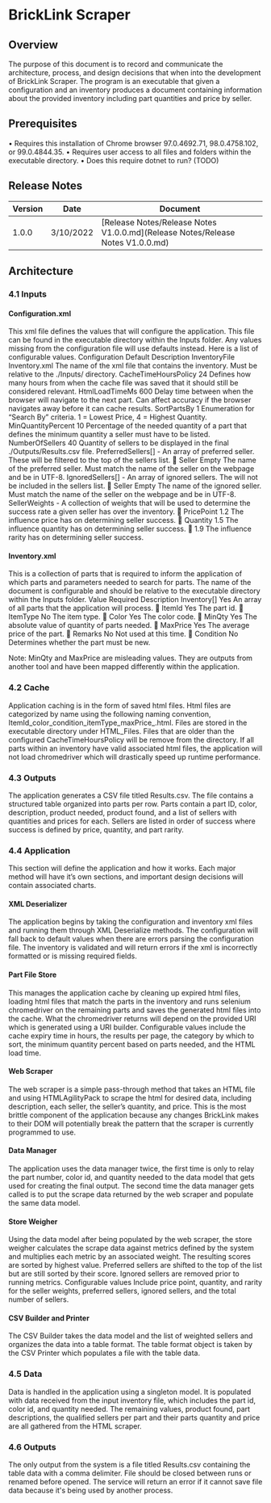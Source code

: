 # BrickLink Scraper


## Overview

The purpose of this document is to record and communicate the architecture, process, and design decisions that when into the development of BrickLink Scraper.  The program is an executable that given a configuration and an inventory produces a document containing information about the provided inventory including part quantities and price by seller.

## Prerequisites

•	Requires this installation of Chrome browser 97.0.4692.71, 98.0.4758.102, or 99.0.4844.35.
•	Requires user access to all files and folders within the executable directory.
•	Does this require dotnet to run? (TODO)

## Release Notes

|Version|Date|Document|
|---|---|---|
|1.0.0|3/10/2022|[Release Notes/Release Notes V1.0.0.md](Release Notes/Release Notes V1.0.0.md)|

## Architecture

###	4.1 Inputs

#### Configuration.xml

This xml file defines the values that will configure the application.  This file can be found in the executable directory within the Inputs folder. Any values missing from the configuration file will use defaults instead. Here is a list of configurable values.
Configuration	Default	Description
InventoryFile	Inventory.xml	The name of the xml file that contains the inventory.  Must be relative to the ./Inputs/ directory.
CacheTimeHoursPolicy	24	Defines how many hours from when the cache file was saved that it should still be considered relevant. 
HtmlLoadTimeMs	600	Delay time between when the browser will navigate to the next part.  Can affect accuracy if the browser navigates away before it can cache results.
SortPartsBy	1	Enumeration for “Search By” criteria. 1 = Lowest Price, 4 = Highest Quantity. 
MinQuantityPercent	10	Percentage of the needed quantity of a part that defines the minimum quantity a seller must have to be listed.  
NumberOfSellers	40	Quantity of sellers to be displayed in the final ./Outputs/Results.csv file.
PreferredSellers[]	-	An array of preferred seller.  These will be filtered to the top of the sellers list.
 Seller	Empty	The name of the preferred seller.  Must match the name of the seller on the webpage and be in UTF-8.
IgnoredSellers[]	-	An array of ignored sellers.  The will not be included in the sellers list.
 Seller	Empty	The name of the ignored seller.  Must match the name of the seller on the webpage and be in UTF-8.
SellerWeights	-	A collection of weights that will be used to determine the success rate a given seller has over the inventory.
 PricePoint	1.2	The influence price has on determining seller success.
 Quantity	1.5	The influence quantity has on determining seller success.
	1.9	The influence rarity has on determining seller success.


#### Inventory.xml

This is a collection of parts that is required to inform the application of which parts and parameters needed to search for parts.  The name of the document is configurable and should be relative to the executable directory within the Inputs folder.
Value	Required	Description
Inventory[]	Yes	An array of all parts that the application will process.
 ItemId	Yes	The part id.
 ItemType	No	The item type.
 Color	Yes	The color code.
 MinQty	Yes	The absolute value of quantity of parts needed.
 MaxPrice	Yes	The average price of the part.
 Remarks	No	Not used at this time.
 Condition	No	Determines whether the part must be new.

Note: MinQty and MaxPrice are misleading values.  They are outputs from another tool and have been mapped differently within the application.



###	4.2 Cache

Application caching is in the form of saved html files.  Html files are categorized by name using the following naming convention, ItemId_color_condition_itemType_maxPrice_.html. Files are stored in the executable directory under HTML_Files. Files that are older than the configured CacheTimeHoursPolicy will be remove from the directory.  If all parts within an inventory have valid associated html files, the application will not load chromedriver which will drastically speed up runtime performance.

###	4.3 Outputs

The application generates a CSV file titled Results.csv.  The file contains a structured table organized into parts per row.  Parts contain a part ID, color, description, product needed, product found, and a list of sellers with quantities and prices for each.  Sellers are listed in order of success where success is defined by price, quantity, and part rarity.

###	4.4 Application

This section will define the application and how it works.  Each major method will have it’s own sections, and important design decisions will contain associated charts.  

#### XML Deserializer

The application begins by taking the configuration and inventory xml files and running them through XML Deserialize methods.  The configuration will fall back to default values when there are errors parsing the configuration file.  The inventory is validated and will return errors if the xml is incorrectly formatted or is missing required fields.
 
#### Part File Store

This manages the application cache by cleaning up expired html files, loading html files that match the parts in the inventory and runs selenium chromedriver on the remaining parts and saves the generated html files into the cache.  What the chromedriver returns will depend on the provided URI which is generated using a URI builder.  Configurable values include the cache expiry time in hours, the results per page, the category by which to sort, the minimum quantity percent based on parts needed, and the HTML load time.
 
#### Web Scraper

The web scraper is a simple pass-through method that takes an HTML file and using HTMLAgilityPack to scrape the html for desired data, including description, each seller, the seller’s quantity, and price.  This is the most brittle component of the application because any changes BrickLink makes to their DOM will potentially break the pattern that the scraper is currently programmed to use.

#### Data Manager

The application uses the data manager twice, the first time is only to relay the part number, color id, and quantity needed to the data model that gets used for creating the final output. The second time the data manager gets called is to put the scrape data returned by the web scraper and populate the same data model.

#### Store Weigher

Using the data model after being populated by the web scraper, the store weigher calculates the scrape data against metrics defined by the system and multiplies each metric by an associated weight.  The resulting scores are sorted by highest value.  Preferred sellers are shifted to the top of the list but are still sorted by their score. Ignored sellers are removed prior to running metrics.  Configurable values Include price point, quantity, and rarity for the seller weights, preferred sellers, ignored sellers, and the total number of sellers.

#### CSV Builder and Printer

The CSV Builder takes the data model and the list of weighted sellers and organizes the data into a table format.  The table format object is taken by the CSV Printer which populates a file with the table data.
 
###	4.5 Data

Data is handled in the application using a singleton model.  It is populated with data received from the input inventory file, which includes the part id, color id, and quantity needed.  The remaining values, product found, part descriptions, the qualified sellers per part and their parts quantity and price are all gathered from the HTML scraper.

### 4.6 Outputs

The only output from the system is a file titled Results.csv containing the table data with a comma delimiter.  File should be closed between runs or renamed before opened.  The service will return an error if it cannot save file data because it's being used by another process.
